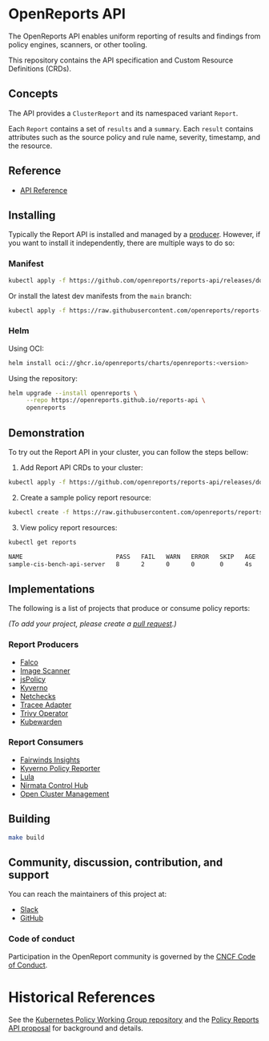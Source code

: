 # OpenReports API

The OpenReports API enables uniform reporting of results and findings from policy engines, scanners, or other tooling.

This repository contains the API specification and Custom Resource Definitions (CRDs).

## Concepts

The API provides a `ClusterReport` and its namespaced variant `Report`.

Each `Report` contains a set of `results` and a `summary`. Each `result` contains attributes such as the source policy and rule name, severity, timestamp, and the resource.

## Reference

* [API Reference](./docs/api-docs.md)

## Installing 

Typically the Report API is installed and managed by a [producer](#report-producers). However, if you want to install it independently, there are multiple ways to do so:

### Manifest

```sh
kubectl apply -f https://github.com/openreports/reports-api/releases/download/<version>/install.yaml
```

Or install the latest dev manifests from the `main` branch:

```sh
kubectl apply -f https://raw.githubusercontent.com/openreports/reports-api/refs/heads/main/config/install.yaml
```

### Helm

Using OCI:

```sh
helm install oci://ghcr.io/openreports/charts/openreports:<version>
```

Using the repository:

```sh
helm upgrade --install openreports \
     --repo https://openreports.github.io/reports-api \
     openreports
```

## Demonstration

To try out the Report API in your cluster, you can follow the steps bellow:

1. Add Report API CRDs to your cluster:

```sh
kubectl apply -f https://github.com/openreports/reports-api/releases/download/v0.1.0/install.yaml
```

2. Create a sample policy report resource:

```sh
kubectl create -f https://raw.githubusercontent.com/openreports/reports-api/refs/heads/main/samples/sample-cis-k8s.yaml
```

3. View policy report resources:

```sh
kubectl get reports

NAME                          PASS   FAIL   WARN   ERROR   SKIP   AGE
sample-cis-bench-api-server   8      2      0      0       0      4s
```

## Implementations

The following is a list of projects that produce or consume policy reports:

*(To add your project, please create a [pull request](https://github.com/openreports/reports-api/pulls).)*

### Report Producers

* [Falco](https://github.com/falcosecurity/falcosidekick/blob/master/outputs/policyreport.go)
* [Image Scanner](https://github.com/statnett/image-scanner-operator)
* [jsPolicy](https://github.com/loft-sh/jspolicy/)
* [Kyverno](https://kyverno.io/docs/policy-reports/)
* [Netchecks](https://docs.netchecks.io/)
* [Tracee Adapter](https://github.com/fjogeleit/tracee-polr-adapter)
* [Trivy Operator](https://aquasecurity.github.io/trivy-operator/v0.15.1/tutorials/integrations/policy-reporter/)
* [Kubewarden](https://docs.kubewarden.io/explanations/audit-scanner/policy-reports)

### Report Consumers

* [Fairwinds Insights](https://fairwinds.com/insights)
* [Kyverno Policy Reporter](https://kyverno.github.io/policy-reporter/)
* [Lula](https://github.com/defenseunicorns/lula)
* [Nirmata Control Hub](https://nirmata.com/nirmata-control-hub/)
* [Open Cluster Management](https://open-cluster-management.io/)

## Building 

```sh
make build
```

## Community, discussion, contribution, and support

You can reach the maintainers of this project at:

- [Slack](https://cloud-native.slack.com/archives/C08JH5223A6)
- [GitHub](https://github.com/orgs/openreports/discussions)

### Code of conduct

Participation in the OpenReport community is governed by the [CNCF Code of Conduct](https://github.com/cncf/foundation/blob/main/code-of-conduct.md).

[owners]: https://git.k8s.io/community/contributors/guide/owners.md
[Creative Commons 4.0]: https://git.k8s.io/website/LICENSE

# Historical References

See the [Kubernetes Policy Working Group repository](https://github.com/kubernetes-sigs/wg-policy-prototypes/tree/master/policy-report) and the [Policy Reports API proposal](https://docs.google.com/document/d/1nICYLkYS1RE3gJzuHOfHeAC25QIkFZfgymFjgOzMDVw/edit#) for background and details.

